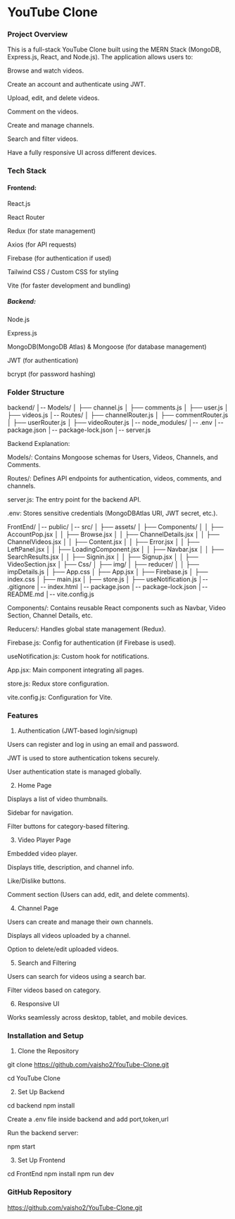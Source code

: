 # YouTube Clone

### Project Overview

This is a full-stack YouTube Clone built using the MERN Stack (MongoDB, Express.js, React, and Node.js). The application allows users to:

Browse and watch videos.

Create an account and authenticate using JWT.

Upload, edit, and delete videos.

Comment on the videos.

Create and manage channels.

Search and filter videos.

Have a fully responsive UI across different devices.

### Tech Stack

#### Frontend:

React.js

React Router

Redux (for state management)

Axios (for API requests)

Firebase (for authentication if used)

Tailwind CSS / Custom CSS for styling

Vite (for faster development and bundling)

##### Backend:

Node.js

Express.js

MongoDB(MongoDB Atlas) & Mongoose (for database management)

JWT (for authentication)

bcrypt (for password hashing)

### Folder Structure

backend/
│-- Models/
│   ├── channel.js
│   ├── comments.js
│   ├── user.js
│   ├── videos.js
│-- Routes/
│   ├── channelRouter.js
│   ├── commentRouter.js
│   ├── userRouter.js
│   ├── videoRouter.js
│-- node_modules/
│-- .env
│-- package.json
│-- package-lock.json
│-- server.js

Backend Explanation:

Models/: Contains Mongoose schemas for Users, Videos, Channels, and Comments.

Routes/: Defines API endpoints for authentication, videos, comments, and channels.

server.js: The entry point for the backend API.

.env: Stores sensitive credentials (MongoDBAtlas URI, JWT secret, etc.).

FrontEnd/
│-- public/
│-- src/
│   ├── assets/
│   ├── Components/
│   │   ├── AccountPop.jsx
│   │   ├── Browse.jsx
│   │   ├── ChannelDetails.jsx
│   │   ├── ChannelVideos.jsx
│   │   ├── Content.jsx
│   │   ├── Error.jsx
│   │   ├── LeftPanel.jsx
│   │   ├── LoadingComponent.jsx
│   │   ├── Navbar.jsx
│   │   ├── SearchResults.jsx
│   │   ├── Signin.jsx
│   │   ├── Signup.jsx
│   │   ├── VideoSection.jsx
│   ├── Css/
│   ├── img/
│   ├── reducer/
│   │   ├── impDetails.js
│   ├── App.css
│   ├── App.jsx
│   ├── Firebase.js
│   ├── index.css
│   ├── main.jsx
│   ├── store.js
│   ├── useNotification.js
│-- .gitignore
│-- index.html
│-- package.json
│-- package-lock.json
│-- README.md
│-- vite.config.js

Components/: Contains reusable React components such as Navbar, Video Section, Channel Details, etc.

Reducers/: Handles global state management (Redux).

Firebase.js: Config for authentication (if Firebase is used).

useNotification.js: Custom hook for notifications.

App.jsx: Main component integrating all pages.

store.js: Redux store configuration.

vite.config.js: Configuration for Vite.


### Features

1. Authentication (JWT-based login/signup)

Users can register and log in using an email and password.

JWT is used to store authentication tokens securely.

User authentication state is managed globally.

2. Home Page

Displays a list of video thumbnails.

Sidebar for navigation.

Filter buttons for category-based filtering.

3. Video Player Page

Embedded video player.

Displays title, description, and channel info.

Like/Dislike buttons.

Comment section (Users can add, edit, and delete comments).

4. Channel Page

Users can create and manage their own channels.

Displays all videos uploaded by a channel.

Option to delete/edit uploaded videos.

5. Search and Filtering

Users can search for videos using a search bar.

Filter videos based on category.

6. Responsive UI

Works seamlessly across desktop, tablet, and mobile devices.

### Installation and Setup

1. Clone the Repository

git clone https://github.com/vaisho2/YouTube-Clone.git

cd YouTube Clone

2. Set Up Backend

cd backend
npm install

Create a .env file inside backend and add port,token,url

Run the backend server:

npm start

3. Set Up Frontend

cd FrontEnd
npm install
npm run dev


### GitHub Repository

https://github.com/vaisho2/YouTube-Clone.git
